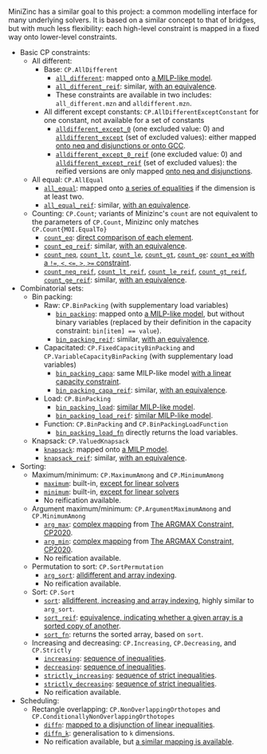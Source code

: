 MiniZinc has a similar goal to this project: a common modelling interface for many underlying solvers. It is based on a similar concept to that of bridges, but with much less flexibility: each high-level constraint is mapped in a fixed way onto lower-level constraints.

* Basic CP constraints: 
    * All different: 
        * Base: `CP.AllDifferent`
            * [`all_different`](https://github.com/MiniZinc/libminizinc/blob/master/share/minizinc/std/all_different.mzn): mapped onto [a MILP-like model](https://github.com/MiniZinc/libminizinc/blob/master/share/minizinc/std/fzn_all_different_int.mzn).
            * [`all_different_reif`](https://github.com/MiniZinc/libminizinc/blob/master/share/minizinc/std/all_different.mzn): similar, [with an equivalence](https://github.com/MiniZinc/libminizinc/blob/master/share/minizinc/std/fzn_all_different_int_reif.mzn).
            * These constraints are available in two includes: `all_different.mzn` and `alldifferent.mzn`. 
        * All different except constants: `CP.AllDifferentExceptConstant` for one constant, not available for a set of constants
            * [`alldifferent_except_0`](https://github.com/MiniZinc/libminizinc/blob/master/share/minizinc/std/alldifferent_except_0.mzn) (one excluded value: 0) and [`alldifferent_except`](https://github.com/MiniZinc/libminizinc/blob/master/share/minizinc/std/alldifferent_except.mzn) (set of excluded values): either mapped [onto neq and disjunctions or onto GCC](https://github.com/MiniZinc/libminizinc/blob/master/share/minizinc/std/fzn_alldifferent_except.mzn). 
            * [`alldifferent_except_0_reif`](https://github.com/MiniZinc/libminizinc/blob/master/share/minizinc/std/alldifferent_except_0.mzn) (one excluded value: 0) and [`alldifferent_except_reif`](https://github.com/MiniZinc/libminizinc/blob/master/share/minizinc/std/alldifferent_except.mzn) (set of excluded values): the reified versions are only mapped [onto neq and disjunctions](https://github.com/MiniZinc/libminizinc/blob/master/share/minizinc/std/fzn_alldifferent_except_reif.mzn).
    * All equal: `CP.AllEqual`
        * [`all_equal`](https://github.com/MiniZinc/libminizinc/blob/master/share/minizinc/std/all_equal.mzn): mapped onto [a series of equalities](https://github.com/MiniZinc/libminizinc/blob/master/share/minizinc/std/fzn_all_equal_int.mzn) if the dimension is at least two.
        * [`all_equal_reif`](https://github.com/MiniZinc/libminizinc/blob/master/share/minizinc/std/all_equal.mzn): similar, [with an equivalence](https://github.com/MiniZinc/libminizinc/blob/master/share/minizinc/std/fzn_all_equal_int_reif.mzn).
    * Counting: `CP.Count`; variants of Minizinc's `count` are not equivalent to the parameters of `CP.Count`, Minizinc only matches `CP.Count{MOI.EqualTo}`
        * [`count_eq`](https://github.com/MiniZinc/libminizinc/blob/master/share/minizinc/std/count_eq.mzn): [direct comparison of each element](https://github.com/MiniZinc/libminizinc/blob/master/share/minizinc/std/fzn_count_eq.mzn).
        * [`count_eq_reif`](https://github.com/MiniZinc/libminizinc/blob/master/share/minizinc/std/count_eq.mzn): similar, [with an equivalence](https://github.com/MiniZinc/libminizinc/blob/master/share/minizinc/std/fzn_count_eq_reif.mzn).
        * [`count_neq`](https://github.com/MiniZinc/libminizinc/blob/master/share/minizinc/std/count_neq.mzn), [`count_lt`](https://github.com/MiniZinc/libminizinc/blob/master/share/minizinc/std/count_lt.mzn), [`count_le`](https://github.com/MiniZinc/libminizinc/blob/master/share/minizinc/std/count_le.mzn), [`count_gt`](https://github.com/MiniZinc/libminizinc/blob/master/share/minizinc/std/count_gt.mzn), [`count_ge`](https://github.com/MiniZinc/libminizinc/blob/master/share/minizinc/std/count_ge.mzn): [`count_eq` with a `!=`, `<`, `<=`, `>`, `>=` constraint](https://github.com/MiniZinc/libminizinc/blob/master/share/minizinc/std/fzn_count_neq.mzn).
        * [`count_neq_reif`](https://github.com/MiniZinc/libminizinc/blob/master/share/minizinc/std/count_neq.mzn), [`count_lt_reif`](https://github.com/MiniZinc/libminizinc/blob/master/share/minizinc/std/count_lt.mzn), [`count_le_reif`](https://github.com/MiniZinc/libminizinc/blob/master/share/minizinc/std/count_le.mzn), [`count_gt_reif`](https://github.com/MiniZinc/libminizinc/blob/master/share/minizinc/std/count_gt.mzn), [`count_ge_reif`](https://github.com/MiniZinc/libminizinc/blob/master/share/minizinc/std/count_ge.mzn): similar, [with an equivalence](https://github.com/MiniZinc/libminizinc/blob/master/share/minizinc/std/fzn_count_neq_reif.mzn).
* Combinatorial sets:
    * Bin packing: 
        * Raw: `CP.BinPacking` (with supplementary load variables)
            * [`bin_packing`](https://github.com/MiniZinc/libminizinc/blob/master/share/minizinc/std/bin_packing.mzn): mapped onto [a MILP-like model](https://github.com/MiniZinc/libminizinc/blob/master/share/minizinc/std/fzn_bin_packing.mzn), but without binary variables (replaced by their definition in the capacity constraint: `bin[item] == value`). 
            * [`bin_packing_reif`](https://github.com/MiniZinc/libminizinc/blob/master/share/minizinc/std/bin_packing.mzn): similar, [with an equivalence](https://github.com/MiniZinc/libminizinc/blob/master/share/minizinc/std/fzn_bin_packing_reif.mzn).
        * Capacitated: `CP.FixedCapacityBinPacking` and `CP.VariableCapacityBinPacking` (with supplementary load variables)
            * [`bin_packing_capa`](https://github.com/MiniZinc/libminizinc/blob/master/share/minizinc/std/bin_packing_capa.mzn): same MILP-like model [with a linear capacity constraint](https://github.com/MiniZinc/libminizinc/blob/master/share/minizinc/std/fzn_bin_packing_capa.mzn).
            * [`bin_packing_capa_reif`](https://github.com/MiniZinc/libminizinc/blob/master/share/minizinc/std/bin_packing_capa.mzn): similar, [with an equivalence](https://github.com/MiniZinc/libminizinc/blob/master/share/minizinc/std/fzn_bin_packing_capa_reif.mzn).
        * Load: `CP.BinPacking`
            * [`bin_packing_load`](https://github.com/MiniZinc/libminizinc/blob/master/share/minizinc/std/bin_packing_load.mzn): [similar MILP-like model](https://github.com/MiniZinc/libminizinc/blob/master/share/minizinc/std/fzn_bin_packing_load.mzn).
            * [`bin_packing_load_reif`](https://github.com/MiniZinc/libminizinc/blob/master/share/minizinc/std/bin_packing_load.mzn): [similar MILP-like model](https://github.com/MiniZinc/libminizinc/blob/master/share/minizinc/std/fzn_bin_packing_load_reif.mzn).
        * Function: `CP.BinPacking` and `CP.BinPackingLoadFunction`
            * [`bin_packing_load_fn`](https://github.com/MiniZinc/libminizinc/blob/master/share/minizinc/std/bin_packing_load_fn.mzn) directly returns the load variables.
    * Knapsack: `CP.ValuedKnapsack`
        * [`knapsack`](https://github.com/MiniZinc/libminizinc/blob/master/share/minizinc/std/knapsack.mzn): mapped onto [a MILP model](https://github.com/MiniZinc/libminizinc/blob/master/share/minizinc/std/fzn_knapsack.mzn).
        * [`knapsack_reif`](https://github.com/MiniZinc/libminizinc/blob/master/share/minizinc/std/knapsack.mzn): similar, [with an equivalence](https://github.com/MiniZinc/libminizinc/blob/master/share/minizinc/std/fzn_knapsack_reif.mzn).
* Sorting: 
    * Maximum/minimum: `CP.MaximumAmong` and `CP.MinimumAmong`
        * [`maximum`](https://github.com/MiniZinc/libminizinc/blob/master/share/minizinc/std/maximum.mzn): built-in, [except for linear solvers](https://github.com/MiniZinc/libminizinc/blob/master/share/minizinc/linear/redefinitions.mzn)
        * [`minimum`](https://github.com/MiniZinc/libminizinc/blob/master/share/minizinc/std/minimum.mzn): built-in, [except for linear solvers](https://github.com/MiniZinc/libminizinc/blob/master/share/minizinc/linear/redefinitions.mzn)
        * No reification available.
    * Argument maximum/minimum: `CP.ArgumentMaximumAmong` and `CP.MinimumAmong`
        * [`arg_max`](https://github.com/MiniZinc/libminizinc/blob/master/share/minizinc/std/arg_max.mzn): [complex mapping](https://github.com/MiniZinc/libminizinc/blob/master/share/minizinc/std/fzn_arg_max_int.mzn) from [The ARGMAX Constraint, CP2020](https://research.monash.edu/en/publications/the-argmax-constraint).
        * [`arg_min`](https://github.com/MiniZinc/libminizinc/blob/master/share/minizinc/std/arg_min.mzn): [complex mapping](https://github.com/MiniZinc/libminizinc/blob/master/share/minizinc/std/fzn_arg_min_int.mzn) from [The ARGMAX Constraint, CP2020](https://research.monash.edu/en/publications/the-argmax-constraint).
        * No reification available.
    * Permutation to sort: `CP.SortPermutation`
        * [`arg_sort`](https://github.com/MiniZinc/libminizinc/blob/master/share/minizinc/std/arg_sort.mzn): [alldifferent and array indexing](https://github.com/MiniZinc/libminizinc/blob/master/share/minizinc/std/fzn_arg_sort_float.mzn).
        * No reification available.
    * Sort: `CP.Sort`
        * [`sort`](https://github.com/MiniZinc/libminizinc/blob/master/share/minizinc/std/sort.mzn): [alldifferent, increasing and array indexing](https://github.com/MiniZinc/libminizinc/blob/master/share/minizinc/std/fzn_sort.mzn), highly similar to `arg_sort`.
        * [`sort_reif`](https://github.com/MiniZinc/libminizinc/blob/master/share/minizinc/std/sort.mzn): [equivalence, indicating whether a given array is a sorted copy of another](https://github.com/MiniZinc/libminizinc/blob/master/share/minizinc/std/fzn_sort_reif.mzn).
        * [`sort_fn`](https://github.com/MiniZinc/libminizinc/blob/master/share/minizinc/std/sort_fn.mzn): returns the sorted array, based on `sort`.
    * Increasing and decreasing: `CP.Increasing`, `CP.Decreasing`, and `CP.Strictly`
        * [`increasing`](https://github.com/MiniZinc/libminizinc/blob/master/share/minizinc/std/increasing.mzn): [sequence of inequalities](https://github.com/MiniZinc/libminizinc/blob/master/share/minizinc/std/fzn_increasing_int.mzn).
        * [`decreasing`](https://github.com/MiniZinc/libminizinc/blob/master/share/minizinc/std/decreasing.mzn): [sequence of inequalities](https://github.com/MiniZinc/libminizinc/blob/master/share/minizinc/std/fzn_decreasing_int.mzn).
        * [`strictly_increasing`](https://github.com/MiniZinc/libminizinc/blob/master/share/minizinc/std/strictly_increasing.mzn): [sequence of strict inequalities](https://github.com/MiniZinc/libminizinc/blob/master/share/minizinc/std/fzn_increasing_int.mzn).
        * [`strictly_decreasing`](https://github.com/MiniZinc/libminizinc/blob/master/share/minizinc/std/strictly_ecreasing.mzn): [sequence of strict inequalities](https://github.com/MiniZinc/libminizinc/blob/master/share/minizinc/std/fzn_decreasing_int.mzn).
        * No reification available.
* Scheduling: 
    * Rectangle overlapping: `CP.NonOverlappingOrthotopes` and `CP.ConditionallyNonOverlappingOrthotopes`
        * [`diffn`](https://github.com/MiniZinc/libminizinc/blob/master/share/minizinc/std/diffn.mzn): [mapped to a disjunction of linear inequalities](https://github.com/MiniZinc/libminizinc/blob/master/share/minizinc/std/fzn_diffn.mzn).
        * [`diffn_k`](https://github.com/MiniZinc/libminizinc/blob/master/share/minizinc/std/diffn.mzn): generalisation to `k` dimensions.
        * No reification available, but [a similar mapping is available](https://github.com/MiniZinc/libminizinc/blob/master/share/minizinc/std/fzn_diffn_reif.mzn).
